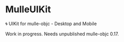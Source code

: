 # MulleUIKit

🌀 UIKit for mulle-objc - Desktop and Mobile

Work in progress. Needs unpublished mulle-objc 0.17.


